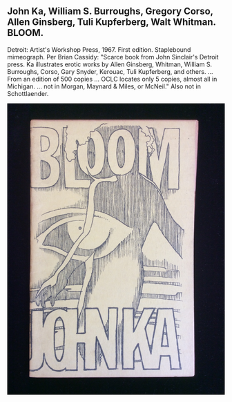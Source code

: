 ## John Ka, William S. Burroughs, Gregory Corso, Allen Ginsberg, Tuli Kupferberg, Walt Whitman. BLOOM.

Detroit: Artist's Workshop Press, 1967. First edition. Staplebound mimeograph. Per Brian Cassidy: "Scarce book from John Sinclair's Detroit press. Ka illustrates erotic works by Allen Ginsberg, Whitman, William S. Burroughs, Corso, Gary Snyder, Kerouac, Tuli Kupferberg, and others. ... From an edition of 500 copies ... OCLC locates only 5 copies, almost all in Michigan. ... not in  Morgan, Maynard & Miles, or McNeil." Also not in Schottlaender. 

![BLOOM](../assets/images/bloom-1.jpg)
